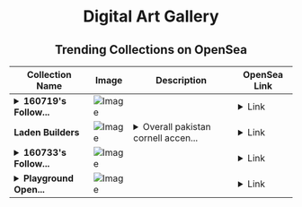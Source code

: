 <div align="center">

# Digital Art Gallery

## Trending Collections on OpenSea

| Collection Name                       | Image                                                                                     | Description                       | OpenSea Link                                                                                          |
|---------------------------------------|-------------------------------------------------------------------------------------------|-----------------------------------|--------------------------------------------------------------------------------------------------------|
| **<details><summary>160719's Follow...</summary>160719's Follower</details>** | ![Image](https://i.seadn.io/s/raw/files/19f9f090920392cc3650cbdf4361755b.png?w=500&auto=format?w=200&auto=format) |  | <details><summary>Link</summary>[160719's Follower](https://opensea.io/collection/160719-s-follower)</details> |
| **Laden Builders** | ![Image](https://i.seadn.io/s/raw/files/a102656a9b156edb372e4007dd387f2e.jpg?w=500&auto=format?w=200&auto=format) | <details><summary>Overall pakistan cornell accen...</summary>Overall pakistan cornell accent july areas</details> | <details><summary>Link</summary>[Laden Builders](https://opensea.io/collection/laden-builders)</details> |
| **<details><summary>160733's Follow...</summary>160733's Follower</details>** | ![Image](https://i.seadn.io/s/raw/files/19f9f090920392cc3650cbdf4361755b.png?w=500&auto=format?w=200&auto=format) |  | <details><summary>Link</summary>[160733's Follower](https://opensea.io/collection/160733-s-follower)</details> |
| **<details><summary>Playground Open...</summary>Playground Open Ticketing Ecosystem Event 11147</details>** | ![Image](https://i.seadn.io/s/raw/files/ad4b567b5e819f5eb9dc8588aeb6896f.png?w=500&auto=format?w=200&auto=format) |  | <details><summary>Link</summary>[Playground Open Ticketing Ecosystem Event 11147](https://opensea.io/collection/playground-open-ticketing-ecosystem-event-11147)</details> |

</div>